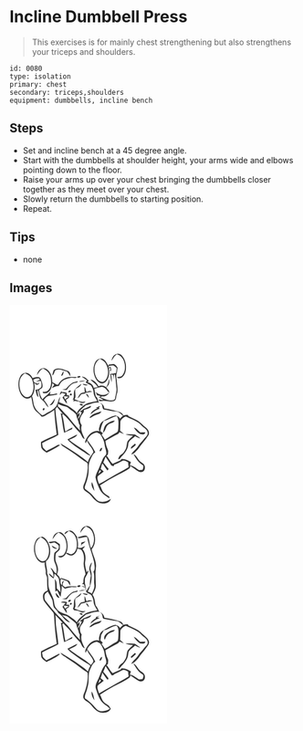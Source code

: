 # Incline Dumbbell Press
> This exercises is for mainly chest strengthening but also strengthens your triceps and shoulders.

``` 
id: 0080 
type: isolation 
primary: chest 
secondary: triceps,shoulders 
equipment: dumbbells, incline bench 
``` 

## Steps

 - Set and incline bench at a 45 degree angle.
 - Start with the dumbbells at shoulder height, your arms wide and elbows pointing down to the floor.
 - Raise your arms up over your chest bringing the dumbbells closer together as they meet over your chest.
 - Slowly return the dumbbells to starting position.
 - Repeat.

## Tips

 - none

## Images

<svg width="276" height="275pt" viewBox="0 0 207 275" xmlns="http://www.w3.org/2000/svg">
  <g fill="#FFF">
    <path d="M0 0h207v275H0V0m141.07 64.86c-4.33.62-6.4 5.12-7.1 8.96 2.47-2.82 3.62-6.83 7.29-8.48 5.8 1.41 9.27 7.17 10.09 12.75.88 5.11.38 11.05-3.29 15.01-1.71 1.91-4.42 1.65-6.72 2.06 1.53 2.59 4.9 1.58 6.83.07 2.78-2.22 4.09-5.76 4.68-9.17.97-6.61-.57-13.78-4.99-18.92-1.66-1.87-4.3-3.16-6.79-2.28m-28.1 10.19c-3.53 6.23-3.28 14.11-.48 20.56 1.57 3.69 4.49 7.11 8.57 7.97 3.46.04 6.23-2.7 7.73-5.6 2.71-4.56 2.42-10.09 1.75-15.15l2.1.96c-.17 1.02-.5 3.06-.67 4.07 2.51-1.35 1.4-3.81.84-5.93-.8.17-2.39.5-3.18.67.39-.75.8-1.49 1.23-2.21 2 .02 4.07-.79 6.04-.26 1.41.99 2.65 2.17 3.99 3.25-.28 2.15-.43 4.31-.91 6.42-2.6.55-5.22 1.01-7.85 1.35.96 3.52 1.14 7.18 1.62 10.79.85-3.35.73-6.88-.49-10.13.65.08 1.94.26 2.59.35.97 1.91.39 4.15.63 6.21.34-2.38.6-4.77.99-7.14l1.09 1.22c1.17 5.49 1.13 11.17 1.9 16.72.78 4.74-1.17 9.32-1.76 13.98-.11 1.91-2.3 2.33-3.8 2.61-5.47.81-10.33-2.47-15.39-3.91.55-.45 1.1-.91 1.66-1.36 4.01.71 7.43-1.27 9.68-4.46l-.04-2.8a75.642 75.642 0 0 1-3.61-4.21c1.02-1.28 2.05-2.55 3.11-3.8.97-2.51 1.15-5.17.51-7.78-.73 3.86-1.58 7.78-3.82 11.1-2.88-2.25-6.7-2.97-10-1.17-2.49-3.93-5.48-8.5-10.69-8.68 3.16 3.27 7.43 5.45 9.65 9.67-1.81.31-3.61.66-5.41 1-.66-4.15-4.38-6.6-8.22-7.46.65-.55 1.29-1.1 1.94-1.64-2.56-2.69-5.43-6.09-9.56-5.58 2.52 1.36 4.9 2.97 7.07 4.85-.56.89-1.12 1.78-1.69 2.66 2.16 1.55 4.62 2.58 6.93 3.86 2.08 2.96 3.28 6.5 3.53 10.11.3 3.97 3.12 7.01 4.69 10.51-4.07.93-8.28 1.26-12.21 2.73-4.01 1.17-6.85 4.41-10.06 6.89-2.09 1.6-3.39 3.95-4.65 6.21-1.14-1.68-2.52-3.2-4.25-4.28-3.33-2.17-6.23-5.12-10.11-6.31-3.14-1.03-6.07-2.59-9.16-3.76.73-2.36 1.44-4.73 1.85-7.17-3 3.88-2.76 9.23-5.81 13.03-2.77 2.96-5.93 5.68-9.71 7.25-2.86 1.13-5.08 3.9-8.21 4.16-3.68-3.02-7.76-6.14-9.73-10.65-2.42-4.48-1.69-9.84-3.8-14.43 3.41-4.9 4.15-11.13 3.14-16.9.3-.02.92-.07 1.23-.09l.76 1.88c.92 0 1.84 0 2.77.01.76-.96 1.51-1.93 2.23-2.92-1.21.57-2.4 1.17-3.59 1.76-.29-.37-.86-1.12-1.15-1.49-2.46.87-3.19-2.24-3.65-3.74 2.16-1.81 4.91-2 7.61-1.92l1.17 1.77c-1.85.8-3.68 1.64-5.43 2.63 2.23-.11 4.65-1.76 6.73-.62.81 2.43.98 5.31.33 7.79-2.05 1.97-4.68 3.4-7.58 3.33 1.35 3.22.74 7.54 4.04 9.67-.45-3.23-1.48-6.35-1.53-9.63 2.37 2.23 1.9 5.91 3.12 8.75.82 4.02 5.2 5.46 7.05 8.83 1.23 2.08 2.46 4.26 4.58 5.57-1.28-3.66-3.61-6.85-6.11-9.76 1.8-2.29 3.8-5.01 6.93-5.37 3.63-.46 7.2-1.15 10.78-1.88-.16-.35-.49-1.06-.66-1.42-3 .81-6.04 1.47-9.17 1.34.21-1.06.63-3.17.83-4.23-2.64 4.47-7.36 6.84-10.62 10.74-2.44-3.62-4-7.87-4.43-12.2 1.39-1.11 3.26-1.73 4.29-3.24.88-3.76-.51-7.61-2.05-11.02-1.39-4.52-7.47-2.76-10.67-1.34-1.53-3.25-4.13-6.36-7.82-7.08-3.07-.18-6.28 1.2-7.91 3.89-3.57 5.62-3.62 12.83-1.91 19.09 1.29 4.09 3.54 8.34 7.56 10.28 2.75 1.4 6.05.45 8.21-1.59 1.62 6.41 1.52 13.78 6.34 18.91 2.56 2.19 5.26 4.28 7.15 7.11 1.71-.21 3.51-.37 4.94-1.43 3.87-2.63 8.21-4.47 11.82-7.47.7 10.81 1.82 21.6 3.29 32.33-6.9 3.18-13.89 6.24-20.63 9.77-.18 2.54-.15 5.14.39 7.64 1.46 2.86 4.21 4.78 6.87 6.46 6.04-3.03 12.14-5.96 17.64-9.92-1.13-.63-2.39-.74-3.44.12-4.76 2.68-9.55 5.33-14.55 7.56-1.48-1.43-3.11-2.73-4.4-4.34-.7-1.89-.76-3.95-1.15-5.92 6.81-4.23 14.64-6.6 21.36-10.9-1.08-11.4-3.19-22.69-3.89-34.12.76-.94 1.51-1.88 2.25-2.83 2.26 3.43 5.17 6.35 7.72 9.55-.74-.27-2.22-.82-2.96-1.09 2.04 8.47 2.52 17.23 4.52 25.72 3.44-1.56 6.81-3.28 10.32-4.66.18-.56.53-1.67.71-2.23-3.29 1.54-6.42 3.4-9.47 5.36-1.63-7.3-1.83-14.85-4.12-22 .74-.43 1.48-.86 2.23-1.29l-.63.78c8.19 6.87 13.66 16.2 21.28 23.6 2.6 2.66 2.8 7.17 6.68 8.67-2.1-5.72-6.23-11.9-3.87-18.13-3-3.6-3.01-9.02-.35-12.82 1.02-2.39 4.08-4.22 2.95-7.11 2.72-.88 5.54-1.56 8.08-2.89 1.15-.52 1.57-1.41 1.28-2.67-3.31 1.54-6.55 3.28-10.09 4.27-.75 1.91-2.94 2.27-4.59 3.07.67.31 2.01.95 2.68 1.27-.79 2.08-1.74 4.1-3 5.95-.55.97-1.09 1.94-1.68 2.9.27-1.57-.15-3.71 1.78-4.36.03-1.06.08-3.18.11-4.23-1.03.98-2.05 1.98-3.08 2.96 2.09-5.47 7.3-8.72 11.34-12.67 5.78-1.23 11.43-4.68 17.48-3.28-2.07-2.6-1.34-6.49-4.51-8.38-.68-3.28-1.2-6.6-1.84-9.89 3.15-1.06 6.37-2.03 9.63-2.69 4.62.13 7.05 4.79 9.61 7.98-5.16 4.16-12.92 3.55-17.36-1.36.53 1.47 1.09 2.94 1.66 4.39 1.22.34 2.44.66 3.67.97.25.35.77 1.04 1.02 1.39l-2.89.06c2.18 1.24 4.39 2.43 6.56 3.68-2.01.39-3.96.22-5.86-.49-.19.63-.16 1.24.08 1.83 1.32.95 3 .15 4.48.23 4.97-.79 9.97 1.78 14.87.14 4.1-1.27 2.82-6.49 4.23-9.63 1.89-4.95.17-10.14.01-15.21-.12-3.94-1.74-8-.25-11.86.55-2.38.57-4.85 1.21-7.22-.98-1.3-1.89-2.67-3.16-3.71-2.48-2.28-5.85-.24-8.77-.32-.02.52-.07 1.58-.1 2.1-2.07-3.68-3.9-8.2-8.15-9.85-3.42-.9-7.28.93-8.95 4.02m-69.4 8.59c-4.42.51-6.9 4.95-7.55 8.95 2.51-3 4-6.98 7.91-8.56 4.81 1.95 8.87 5.9 9.93 11.13 1.33 6.09 1.44 13.88-3.85 18.18-1.75 1.67-4.25 1.27-6.43 1.11.11.47.35 1.41.46 1.88 2.14.26 4.52.44 6.3-1.03 4.2-2.59 5.06-7.8 6-12.23.82.77 1.62 1.57 2.42 2.38-1.05 1.47-2.27 2.82-3.28 4.32 2.85-1.68 5.92-3.03 9.31-2.98 1.23-2.13 2.27-4.45 4.2-6.06 3.4-2.93 7.96-3.65 12.17-4.72 2.43-.49 5.31 1.42 7.29-.84-2.46-.17-4.93-.01-7.39-.11-6.99-.6-14.15 3.58-17.09 9.95-3.05.87-4.83-2.59-7.73-2.86-.36-5.38-1.16-11.26-5.07-15.32-1.87-2.1-4.63-4.23-7.6-3.19m14.37 2.38c-.67 2.34-1.59 4.65-1.7 7.12 1.95-1.51 2.74-3.88 3.21-6.21 4.34-3.82 9.99-.76 14.64.69 3.23.65 3.81 4.4 5.8 6.55.03-2.79-.47-6.44-3.72-7.19-5.74-1.89-12.82-5.73-18.23-.96m9.85 7.56c3.06-.12 2.84-4.07 3.52-6.21-1.82 1.65-2.76 3.94-3.52 6.21m20.97 1.67c.95 1.22 3.81.7 4.58-.59-.77-1.81-3.8-.78-4.58.59m-6.2 7.43c-3.2 2.04-5.95 4.74-8.2 7.78-1.73.61-3.58.83-5.33 1.36 1.99.29 4 .32 6.01.32 2.07-2.9 4.24-5.81 7.18-7.91 2.09-1.24 4.57-1.4 6.87-2.06.11-.44.34-1.32.46-1.76-2.31.81-4.78 1.21-6.99 2.27m8.49-1.46c2.87-.03 5.75-.25 8.54-.93-2.89-.88-5.86-.27-8.54.93m-6.38 13.88c-.52 3.43.63 7.1-1.84 10.06l1.54-.75a82.12 82.12 0 0 1-.45 3.09c1.54-2.09 4.57-.3 6.73-.47 2.49 2.29 7.1 3.85 9.13.19-5.08 1.97-9.72-1.39-14.41-2.88 2.9-4.03-.09-8.79 1.21-13.25 2.63-2.16 7.44-3.16 7.61-7.17-3.33 3.6-8.98 5.73-9.52 11.18m11.18-10.99c1.84 2.11 4.87 2.62 7.39 1.45-2.43-.64-4.89-1.22-7.39-1.45m2.56 3.91c.06 2.44.3 4.86.38 7.3-1.71.42-3.63.36-5.2 1.25-2.1 1.71-3.15 4.32-4.25 6.7 2.18-1.32 3.36-3.57 4.86-5.52 1.77-.5 3.63-.63 5.45-.87l-.49-.76c3.22-.73 6.43-1.52 9.74-1.81-1.66-.53-3.6-1.57-5.26-.49-.86.3-2.15 1.71-2.8.33-.68-2.09-.77-4.51-2.43-6.13m-20.19 5.14c-2.25.98-.27 3.31 1.3 1.65 2.27-.86.21-3.13-1.3-1.65m-12.45 5.28c1.24-.55 2.16-1.42 2.79-2.61 1.63.7 3.37 1.06 5.12 1.31-1.51 1.51-2.84 3.18-4.14 4.86 2 2.66 3.32 5.87 5.86 8.1-.08-1.76-.44-3.5-1.48-4.96 1.42-.95 2.81-1.96 4.23-2.93.13-.9.27-1.81.4-2.71l-3.15-.51-.28-2.93c-1.81-.95-3.89-1.06-5.89-1.03l-1.4-1.28c-.77 1.53-1.48 3.08-2.06 4.69m14.46-1.56c-1.58.43-1.04 3.13.66 2.34 1.64-.36 1-3.16-.66-2.34m20.09.55c1.11 1.82 2.34 3.59 3.96 5-.46-2.25-1.16-5.05-3.96-5m-47.78 14.81c4.41.28 6.56-4.96 6.95-8.64-2.07 3.08-4.17 6.15-6.95 8.64m66.16-3.28c.88.79 1.79 1.54 2.74 2.25.66 2.08.41 4.69 1.9 6.36 5.54 1.01 11.04 2.55 16.69 2.96 3.8.07 6.17 3.55 9.18 5.37-1.36 1.28-2.69 2.6-3.97 3.97-1.3-2.27-3.57-3.95-6.2-4.23-5.83 1.15-11.05 4.22-15.99 7.42-2.31 1.26-3.9 3.5-4.54 6.04-.44 2.42-2.26 5.4.24 7.33-9.19-2.88-16.99 5.66-19.46 13.69.21.73.45 1.44.72 2.14.49-.87 1.46-2.63 1.95-3.5 1.52 5.69 7.16 9.26 8.24 15.11-2.53 4.28-6.12 7.98-7.15 13.05-10.92-9.62-23.65-16.94-35.98-24.57 1.23 3.21 4.68 4.43 7.21 6.41 7.92 4.88 15.33 10.51 22.77 16.07 1.75 1.51 4.51 2.02 5.56 4.19.61 7.82-.73 15.64-3.22 23.04-1.02 3.16-3.24 6.31-2.32 9.77 1.85 4.17 6.82 5.17 9.49 8.6 3.95 4.49 8.03 10.14 14.47 10.78 4.65.91 10.94-.83 12.16-6.02-4.05 2.97-9.28 4.95-14.32 3.74-3.95-.76-6.15-4.4-8.69-7.14-2.91-3.51-6.56-6.27-10.2-8.96-2.01-1.43-.95-4.02-.33-5.9 2.71-6.97 4.66-14.4 4.31-21.93-.32-5.06 1.23-10.07 3.68-14.44 1.36-2.33 2.36-5.15 5.05-6.24-2.46-6.15-6.98-11.06-10.59-16.52 2.26-5.31 7.09-8.98 12.79-9.83 1.46.8 3.12 1.31 4.41 2.39 2.71 4.12 5.17 8.61 5.66 13.61.3 4.12 2.59 7.86 2.24 12.08-.88 2.38-3.22 3.83-4.32 6.09-2.84 5.87-4.7 12.16-7.77 17.92-1.13 2.13-1.83 4.48-2.19 6.87.98 5.5 3.25 10.66 5.5 15.74 2.64 5.51 7.91 8.94 12.98 11.99-.11-.78-.22-1.57-.33-2.34-2.48-1.64-5.18-3.04-7.27-5.18-2.67-2.59-2.93-6.55-4.94-9.55 7.9-5.15 15.98-10.04 24.38-14.31 5.18-2.33 10.18-5.09 14.78-8.43.21-.68.63-2.04.85-2.72 2.65 2.05 5.58 3.72 8.28 5.71 1.96 1.34 4.31 2.91 6.8 2.06 3.71-.54 4.92-5.45 3.44-8.42-.99-2.86-4.2-3.71-6.14-5.74-2.92-2.97-4.37-7.45-8.44-9.19 3.35 5.74 7.07 11.53 12.96 14.97.2 1.76-.01 3.77-.9 5.35-1.51.51-3.13.49-4.69.68-3.89-2.26-7.35-5.9-12.02-6.33.47-1.42.94-2.85 1.42-4.26-3.68-2.41-7.85-4.54-12.39-4.06-.39.47-1.17 1.4-1.57 1.86-3.45 1.34-6.77 3.01-10.17 4.48-3.2-3.14-5-7.28-7.84-10.7.42-.37 1.27-1.12 1.69-1.5-.03-2.26.99-4.67-.2-6.78-1.79-3.51-2.73-7.31-3.06-11.21 5.18-3.21 10.61-5.99 16.01-8.82 1.16-.54 1.69-1.77 2.49-2.69 2.01.84 4 1.74 6.01 2.59-1.76-1.46-3.49-2.96-5.21-4.46.18-4.04.27-8.09.36-12.12 1.07-3.2 4.11-5.56 7.27-6.53 7.14 3.62 15.5 5.84 20.84 12.18 2.52 2.65 6.47 4.11 7.49 7.98 1.46 3.7-2.04 6.4-4.22 8.81-2.3 3.36-5.62 5.87-7.65 9.45-2.5 4.42-7.1 7.09-9.53 11.56 3.9-.73 6.37-4.33 9.02-7 4.25-6.38 9.79-11.79 13.73-18.39 1.89-3.6-.49-7.64-3.36-9.9-3.55-2.85-6.57-6.34-10.35-8.91-4.03-2.29-8.38-4.01-12.47-6.17l-1.12-1.76c-1.98-.04-3.98.03-5.81.88-1.61-5.4-8.08-5.31-12.48-6.9-4.26-.52-8.26-2.18-12.53-2.53-.06-3.48-2.7-6.22-5.83-7.36m-26.6 1.94c.68 1.37 2.74 2.1 4.16 1.59.74-1.81-3.37-3.04-4.16-1.59m22.74 4.02l-1.68.48c.63.2 1.91.6 2.55.8-3.67 1.61-8.02 3.57-9.15 7.84 3.74-2.57 7-6.07 11.67-6.91-.24-.47-.71-1.41-.94-1.87.41-.34 1.23-1.01 1.65-1.35-.99-1.4-2.82.84-4.1 1.01m-70.2 3.97c1.31-.11 2.11-2.85.41-2.9-1.3.17-2.23 2.88-.41 2.9m60.39 9.66c.3.1.89.3 1.18.4 3.29-2.31 6.84-4.23 10.76-5.22 1.94-.31 2.91-2.05 3.92-3.53-5.7 1.67-12.32 3.09-15.86 8.35m58.3 12.97c1.93 3.36 4.6 6.34 7.94 8.35 2.38.75 7.05 1.66 7.13-2.04-2.17.06-4.33.1-6.49.16-2.89-2.12-4.98-5.49-8.58-6.47m-10.96 8.8c3.18 1.27 6.52 2.03 9.96 1.78-2.31 2.51-5.05 4.62-7.12 7.35-1.39 3.2-.97 6.86-2.39 10.08-1.52 2.8-3.06 5.75-5.9 7.44-2.35 1.3-3.38 3.79-4.15 6.22 1.96.29 2.89-1.21 3.72-2.66 4.55-4.46 9.09-9.88 9.54-16.51.01-5.46 5.87-7.54 9.03-11.05 2.15 1.28 4.42 2.46 6.94 2.84-2.09-2.06-4.77-3.4-7.08-5.18-4.18-.11-8.37-.74-12.55-.31m-76.31 6.83c5.84 6.59 13.66 11.01 20.79 16.05 3.23 1.82 5.92 4.97 9.83 5.22-8.46-8.12-19.45-13.02-28.3-20.63 3.61-2.21 8.86-2.93 10.69-7.19-4.46 1.93-8.66 4.4-13.01 6.55m87.73 6.46c-1.39 1.9-5.05 3.03-4.05 5.91 2.26-1.46 4.4-3.14 6.2-5.15.22-1.18-1.59-2.08-2.15-.76m-45.56 8.83c2.67 1.04 3.01-2.68 3.63-4.42-2.36.13-2.99 2.58-3.63 4.42m-6.69 52.37c-.8-3.9-1.38-7.94-3.36-11.46-1.43 4.03.98 8.29 3.36 11.46z"/>
    <path d="M113.17 93.84c-2.95-7.67-2.17-18.2 5.73-22.59 2.88 1.68 6.12 3.23 7.71 6.35 2.72 5.08 3.98 11.31 1.96 16.86-1.02 3.14-3.05 6.5-6.59 7.08-4.41.07-7.34-4.01-8.81-7.7zM13.01 101.94c.28-4.89 3-9.29 7.19-11.8 3.44 1.6 7.21 3.36 8.82 7.06 2.95 6.19 3.5 13.99.29 20.19-1.65 3.58-6.5 5.54-9.85 3-5.58-4.17-7.02-11.88-6.45-18.45zM71.4 120.26c2.07.21 4.14.39 6.2.72-1.54 1.24-3.18 2.33-4.75 3.53-.66-1.36-1.14-2.78-1.45-4.25zM63.73 130.34c2.8 1.71 5.93 2.77 9.17 3.29 3.64.53 5.92 3.65 8.81 5.58 2.17 1.42 4.05 3.23 5.85 5.09.44 4.18 2.97 7.73 3.52 11.87.22.96.91 1.74 1.35 2.61-.82 2.26-.08 4.57.38 6.81-6.1-5.74-11.19-12.46-16.41-18.97-4.57-4.04-8.05-9.15-12.8-13 .03-.82.1-2.46.13-3.28zM123.89 152.89c6.1-1.11 11.02-5.4 17.16-6.42 2.85 4.64 2.17 10.28 1.95 15.46-.18 2.21-.1 5.18-2.54 6.19-5.32 2.69-10.11 6.25-15.24 9.25-1.22-2.25-2.6-4.41-4.21-6.41l1.69-1.97c-1.11-1.02-2.29-1.95-3.45-2.91 1.04-4.55 2.11-9.19 4.64-13.19m3.37 4.31c-3.2 2.86-3.42 7.37-4.5 11.25 3.98-2.47 3.14-8.08 7.01-10.67 2.41-2.54 7-1.96 8.51-5.41-4.14.16-7.88 2.28-11.02 4.83zM126.18 199.83c2.28 3.13 4.3 6.45 6.41 9.7.69 2.29 2.48 2.94 4.73 2.38.03-.39.08-1.15.1-1.54 3.56-1.25 6.95-2.91 10.23-4.76 2.72-1.68 5.68.45 8.18 1.55.19 2.16.44 4.31.77 6.45-7.85 4.98-16.21 9.08-24.21 13.8-4.94 2.71-9.69 5.78-14.7 8.36-1.09-3.07-2.66-6.29-2.04-9.62 2.17-2.83 5.54-4.42 8.11-6.86-1.35-1.19-2.72-2.34-4.06-3.54 1.34-2.01.8-5.34 2.61-6.81 2.02 3.11 4 6.26 6.45 9.06.5-.72.99-1.44 1.48-2.16-2.57-2.61-4.64-5.65-7.08-8.38 1.21-2.46 1.98-5.1 3.02-7.63z"/>
    <path d="M118.31 217.97l2.06.28c-.63 1.71-2.05 2.87-3.44 3.97.44-1.43.92-2.84 1.38-4.25z"/>
  </g>
  <g fill="#333">
    <path d="M141.07 64.86c2.49-.88 5.13.41 6.79 2.28 4.42 5.14 5.96 12.31 4.99 18.92-.59 3.41-1.9 6.95-4.68 9.17-1.93 1.51-5.3 2.52-6.83-.07 2.3-.41 5.01-.15 6.72-2.06 3.67-3.96 4.17-9.9 3.29-15.01-.82-5.58-4.29-11.34-10.09-12.75-3.67 1.65-4.82 5.66-7.29 8.48.7-3.84 2.77-8.34 7.1-8.96z"/>
    <path d="M112.97 75.05c1.67-3.09 5.53-4.92 8.95-4.02 4.25 1.65 6.08 6.17 8.15 9.85.03-.52.08-1.58.1-2.1 2.92.08 6.29-1.96 8.77.32 1.27 1.04 2.18 2.41 3.16 3.71-.64 2.37-.66 4.84-1.21 7.22-1.49 3.86.13 7.92.25 11.86.16 5.07 1.88 10.26-.01 15.21-1.41 3.14-.13 8.36-4.23 9.63-4.9 1.64-9.9-.93-14.87-.14-1.48-.08-3.16.72-4.48-.23-.24-.59-.27-1.2-.08-1.83 1.9.71 3.85.88 5.86.49-2.17-1.25-4.38-2.44-6.56-3.68l2.89-.06c-.25-.35-.77-1.04-1.02-1.39-1.23-.31-2.45-.63-3.67-.97-.57-1.45-1.13-2.92-1.66-4.39 4.44 4.91 12.2 5.52 17.36 1.36-2.56-3.19-4.99-7.85-9.61-7.98-3.26.66-6.48 1.63-9.63 2.69.64 3.29 1.16 6.61 1.84 9.89 3.17 1.89 2.44 5.78 4.51 8.38-6.05-1.4-11.7 2.05-17.48 3.28-4.04 3.95-9.25 7.2-11.34 12.67 1.03-.98 2.05-1.98 3.08-2.96-.03 1.05-.08 3.17-.11 4.23-1.93.65-1.51 2.79-1.78 4.36.59-.96 1.13-1.93 1.68-2.9 1.26-1.85 2.21-3.87 3-5.95-.67-.32-2.01-.96-2.68-1.27 1.65-.8 3.84-1.16 4.59-3.07 3.54-.99 6.78-2.73 10.09-4.27.29 1.26-.13 2.15-1.28 2.67-2.54 1.33-5.36 2.01-8.08 2.89 1.13 2.89-1.93 4.72-2.95 7.11-2.66 3.8-2.65 9.22.35 12.82-2.36 6.23 1.77 12.41 3.87 18.13-3.88-1.5-4.08-6.01-6.68-8.67-7.62-7.4-13.09-16.73-21.28-23.6l.63-.78c-.75.43-1.49.86-2.23 1.29 2.29 7.15 2.49 14.7 4.12 22 3.05-1.96 6.18-3.82 9.47-5.36-.18.56-.53 1.67-.71 2.23-3.51 1.38-6.88 3.1-10.32 4.66-2-8.49-2.48-17.25-4.52-25.72.74.27 2.22.82 2.96 1.09-2.55-3.2-5.46-6.12-7.72-9.55-.74.95-1.49 1.89-2.25 2.83.7 11.43 2.81 22.72 3.89 34.12-6.72 4.3-14.55 6.67-21.36 10.9.39 1.97.45 4.03 1.15 5.92 1.29 1.61 2.92 2.91 4.4 4.34 5-2.23 9.79-4.88 14.55-7.56 1.05-.86 2.31-.75 3.44-.12-5.5 3.96-11.6 6.89-17.64 9.92-2.66-1.68-5.41-3.6-6.87-6.46-.54-2.5-.57-5.1-.39-7.64 6.74-3.53 13.73-6.59 20.63-9.77-1.47-10.73-2.59-21.52-3.29-32.33-3.61 3-7.95 4.84-11.82 7.47-1.43 1.06-3.23 1.22-4.94 1.43-1.89-2.83-4.59-4.92-7.15-7.11-4.82-5.13-4.72-12.5-6.34-18.91-2.16 2.04-5.46 2.99-8.21 1.59-4.02-1.94-6.27-6.19-7.56-10.28-1.71-6.26-1.66-13.47 1.91-19.09 1.63-2.69 4.84-4.07 7.91-3.89 3.69.72 6.29 3.83 7.82 7.08 3.2-1.42 9.28-3.18 10.67 1.34 1.54 3.41 2.93 7.26 2.05 11.02-1.03 1.51-2.9 2.13-4.29 3.24.43 4.33 1.99 8.58 4.43 12.2 3.26-3.9 7.98-6.27 10.62-10.74-.2 1.06-.62 3.17-.83 4.23 3.13.13 6.17-.53 9.17-1.34.17.36.5 1.07.66 1.42-3.58.73-7.15 1.42-10.78 1.88-3.13.36-5.13 3.08-6.93 5.37 2.5 2.91 4.83 6.1 6.11 9.76-2.12-1.31-3.35-3.49-4.58-5.57-1.85-3.37-6.23-4.81-7.05-8.83-1.22-2.84-.75-6.52-3.12-8.75.05 3.28 1.08 6.4 1.53 9.63-3.3-2.13-2.69-6.45-4.04-9.67 2.9.07 5.53-1.36 7.58-3.33.65-2.48.48-5.36-.33-7.79-2.08-1.14-4.5.51-6.73.62 1.75-.99 3.58-1.83 5.43-2.63l-1.17-1.77c-2.7-.08-5.45.11-7.61 1.92.46 1.5 1.19 4.61 3.65 3.74.29.37.86 1.12 1.15 1.49 1.19-.59 2.38-1.19 3.59-1.76-.72.99-1.47 1.96-2.23 2.92-.93-.01-1.85-.01-2.77-.01l-.76-1.88c-.31.02-.93.07-1.23.09 1.01 5.77.27 12-3.14 16.9 2.11 4.59 1.38 9.95 3.8 14.43 1.97 4.51 6.05 7.63 9.73 10.65 3.13-.26 5.35-3.03 8.21-4.16 3.78-1.57 6.94-4.29 9.71-7.25 3.05-3.8 2.81-9.15 5.81-13.03-.41 2.44-1.12 4.81-1.85 7.17 3.09 1.17 6.02 2.73 9.16 3.76 3.88 1.19 6.78 4.14 10.11 6.31 1.73 1.08 3.11 2.6 4.25 4.28 1.26-2.26 2.56-4.61 4.65-6.21 3.21-2.48 6.05-5.72 10.06-6.89 3.93-1.47 8.14-1.8 12.21-2.73-1.57-3.5-4.39-6.54-4.69-10.51-.25-3.61-1.45-7.15-3.53-10.11-2.31-1.28-4.77-2.31-6.93-3.86.57-.88 1.13-1.77 1.69-2.66-2.17-1.88-4.55-3.49-7.07-4.85 4.13-.51 7 2.89 9.56 5.58-.65.54-1.29 1.09-1.94 1.64 3.84.86 7.56 3.31 8.22 7.46 1.8-.34 3.6-.69 5.41-1-2.22-4.22-6.49-6.4-9.65-9.67 5.21.18 8.2 4.75 10.69 8.68 3.3-1.8 7.12-1.08 10 1.17 2.24-3.32 3.09-7.24 3.82-11.1.64 2.61.46 5.27-.51 7.78-1.06 1.25-2.09 2.52-3.11 3.8 1.15 1.44 2.35 2.85 3.61 4.21l.04 2.8c-2.25 3.19-5.67 5.17-9.68 4.46-.56.45-1.11.91-1.66 1.36 5.06 1.44 9.92 4.72 15.39 3.91 1.5-.28 3.69-.7 3.8-2.61.59-4.66 2.54-9.24 1.76-13.98-.77-5.55-.73-11.23-1.9-16.72l-1.09-1.22c-.39 2.37-.65 4.76-.99 7.14-.24-2.06.34-4.3-.63-6.21-.65-.09-1.94-.27-2.59-.35 1.22 3.25 1.34 6.78.49 10.13-.48-3.61-.66-7.27-1.62-10.79 2.63-.34 5.25-.8 7.85-1.35.48-2.11.63-4.27.91-6.42-1.34-1.08-2.58-2.26-3.99-3.25-1.97-.53-4.04.28-6.04.26-.43.72-.84 1.46-1.23 2.21.79-.17 2.38-.5 3.18-.67.56 2.12 1.67 4.58-.84 5.93.17-1.01.5-3.05.67-4.07l-2.1-.96c.67 5.06.96 10.59-1.75 15.15-1.5 2.9-4.27 5.64-7.73 5.6-4.08-.86-7-4.28-8.57-7.97-2.8-6.45-3.05-14.33.48-20.56m.2 18.79c1.47 3.69 4.4 7.77 8.81 7.7 3.54-.58 5.57-3.94 6.59-7.08 2.02-5.55.76-11.78-1.96-16.86-1.59-3.12-4.83-4.67-7.71-6.35-7.9 4.39-8.68 14.92-5.73 22.59m-100.16 8.1c-.57 6.57.87 14.28 6.45 18.45 3.35 2.54 8.2.58 9.85-3 3.21-6.2 2.66-14-.29-20.19-1.61-3.7-5.38-5.46-8.82-7.06-4.19 2.51-6.91 6.91-7.19 11.8m50.72 28.4c-.03.82-.1 2.46-.13 3.28 4.75 3.85 8.23 8.96 12.8 13 5.22 6.51 10.31 13.23 16.41 18.97-.46-2.24-1.2-4.55-.38-6.81-.44-.87-1.13-1.65-1.35-2.61-.55-4.14-3.08-7.69-3.52-11.87-1.8-1.86-3.68-3.67-5.85-5.09-2.89-1.93-5.17-5.05-8.81-5.58-3.24-.52-6.37-1.58-9.17-3.29z"/>
    <path d="M43.57 83.64c2.97-1.04 5.73 1.09 7.6 3.19 3.91 4.06 4.71 9.94 5.07 15.32 2.9.27 4.68 3.73 7.73 2.86 2.94-6.37 10.1-10.55 17.09-9.95 2.46.1 4.93-.06 7.39.11-1.98 2.26-4.86.35-7.29.84-4.21 1.07-8.77 1.79-12.17 4.72-1.93 1.61-2.97 3.93-4.2 6.06-3.39-.05-6.46 1.3-9.31 2.98 1.01-1.5 2.23-2.85 3.28-4.32-.8-.81-1.6-1.61-2.42-2.38-.94 4.43-1.8 9.64-6 12.23-1.78 1.47-4.16 1.29-6.3 1.03-.11-.47-.35-1.41-.46-1.88 2.18.16 4.68.56 6.43-1.11 5.29-4.3 5.18-12.09 3.85-18.18-1.06-5.23-5.12-9.18-9.93-11.13-3.91 1.58-5.4 5.56-7.91 8.56.65-4 3.13-8.44 7.55-8.95z"/>
    <path d="M57.94 86.02c5.41-4.77 12.49-.93 18.23.96 3.25.75 3.75 4.4 3.72 7.19-1.99-2.15-2.57-5.9-5.8-6.55-4.65-1.45-10.3-4.51-14.64-.69-.47 2.33-1.26 4.7-3.21 6.21.11-2.47 1.03-4.78 1.7-7.12z"/>
    <path d="M67.79 93.58c.76-2.27 1.7-4.56 3.52-6.21-.68 2.14-.46 6.09-3.52 6.21zM88.76 95.25c.78-1.37 3.81-2.4 4.58-.59-.77 1.29-3.63 1.81-4.58.59zM82.56 102.68c2.21-1.06 4.68-1.46 6.99-2.27-.12.44-.35 1.32-.46 1.76-2.3.66-4.78.82-6.87 2.06-2.94 2.1-5.11 5.01-7.18 7.91-2.01 0-4.02-.03-6.01-.32 1.75-.53 3.6-.75 5.33-1.36 2.25-3.04 5-5.74 8.2-7.78zM91.05 101.22c2.68-1.2 5.65-1.81 8.54-.93-2.79.68-5.67.9-8.54.93zM84.67 115.1c.54-5.45 6.19-7.58 9.52-11.18-.17 4.01-4.98 5.01-7.61 7.17-1.3 4.46 1.69 9.22-1.21 13.25 4.69 1.49 9.33 4.85 14.41 2.88-2.03 3.66-6.64 2.1-9.13-.19-2.16.17-5.19-1.62-6.73.47.17-1.03.32-2.06.45-3.09l-1.54.75c2.47-2.96 1.32-6.63 1.84-10.06zM95.85 104.11c2.5.23 4.96.81 7.39 1.45-2.52 1.17-5.55.66-7.39-1.45z"/>
    <path d="M98.41 108.02c1.66 1.62 1.75 4.04 2.43 6.13.65 1.38 1.94-.03 2.8-.33 1.66-1.08 3.6-.04 5.26.49-3.31.29-6.52 1.08-9.74 1.81l.49.76c-1.82.24-3.68.37-5.45.87-1.5 1.95-2.68 4.2-4.86 5.52 1.1-2.38 2.15-4.99 4.25-6.7 1.57-.89 3.49-.83 5.2-1.25-.08-2.44-.32-4.86-.38-7.3zM78.22 113.16c1.51-1.48 3.57.79 1.3 1.65-1.57 1.66-3.55-.67-1.3-1.65zM65.77 118.44c.58-1.61 1.29-3.16 2.06-4.69l1.4 1.28c2-.03 4.08.08 5.89 1.03l.28 2.93 3.15.51c-.13.9-.27 1.81-.4 2.71-1.42.97-2.81 1.98-4.23 2.93 1.04 1.46 1.4 3.2 1.48 4.96-2.54-2.23-3.86-5.44-5.86-8.1 1.3-1.68 2.63-3.35 4.14-4.86-1.75-.25-3.49-.61-5.12-1.31-.63 1.19-1.55 2.06-2.79 2.61m5.63 1.82c.31 1.47.79 2.89 1.45 4.25 1.57-1.2 3.21-2.29 4.75-3.53-2.06-.33-4.13-.51-6.2-.72zM80.23 116.88c1.66-.82 2.3 1.98.66 2.34-1.7.79-2.24-1.91-.66-2.34z"/>
    <path d="M100.32 117.43c2.8-.05 3.5 2.75 3.96 5-1.62-1.41-2.85-3.18-3.96-5zM52.54 132.24c2.78-2.49 4.88-5.56 6.95-8.64-.39 3.68-2.54 8.92-6.95 8.64zM118.7 128.96c3.13 1.14 5.77 3.88 5.83 7.36 4.27.35 8.27 2.01 12.53 2.53 4.4 1.59 10.87 1.5 12.48 6.9 1.83-.85 3.83-.92 5.81-.88l1.12 1.76c4.09 2.16 8.44 3.88 12.47 6.17 3.78 2.57 6.8 6.06 10.35 8.91 2.87 2.26 5.25 6.3 3.36 9.9-3.94 6.6-9.48 12.01-13.73 18.39-2.65 2.67-5.12 6.27-9.02 7 2.43-4.47 7.03-7.14 9.53-11.56 2.03-3.58 5.35-6.09 7.65-9.45 2.18-2.41 5.68-5.11 4.22-8.81-1.02-3.87-4.97-5.33-7.49-7.98-5.34-6.34-13.7-8.56-20.84-12.18-3.16.97-6.2 3.33-7.27 6.53-.09 4.03-.18 8.08-.36 12.12 1.72 1.5 3.45 3 5.21 4.46-2.01-.85-4-1.75-6.01-2.59-.8.92-1.33 2.15-2.49 2.69-5.4 2.83-10.83 5.61-16.01 8.82.33 3.9 1.27 7.7 3.06 11.21 1.19 2.11.17 4.52.2 6.78-.42.38-1.27 1.13-1.69 1.5 2.84 3.42 4.64 7.56 7.84 10.7 3.4-1.47 6.72-3.14 10.17-4.48.4-.46 1.18-1.39 1.57-1.86 4.54-.48 8.71 1.65 12.39 4.06-.48 1.41-.95 2.84-1.42 4.26 4.67.43 8.13 4.07 12.02 6.33 1.56-.19 3.18-.17 4.69-.68.89-1.58 1.1-3.59.9-5.35-5.89-3.44-9.61-9.23-12.96-14.97 4.07 1.74 5.52 6.22 8.44 9.19 1.94 2.03 5.15 2.88 6.14 5.74 1.48 2.97.27 7.88-3.44 8.42-2.49.85-4.84-.72-6.8-2.06-2.7-1.99-5.63-3.66-8.28-5.71-.22.68-.64 2.04-.85 2.72-4.6 3.34-9.6 6.1-14.78 8.43-8.4 4.27-16.48 9.16-24.38 14.31 2.01 3 2.27 6.96 4.94 9.55 2.09 2.14 4.79 3.54 7.27 5.18.11.77.22 1.56.33 2.34-5.07-3.05-10.34-6.48-12.98-11.99-2.25-5.08-4.52-10.24-5.5-15.74.36-2.39 1.06-4.74 2.19-6.87 3.07-5.76 4.93-12.05 7.77-17.92 1.1-2.26 3.44-3.71 4.32-6.09.35-4.22-1.94-7.96-2.24-12.08-.49-5-2.95-9.49-5.66-13.61-1.29-1.08-2.95-1.59-4.41-2.39-5.7.85-10.53 4.52-12.79 9.83 3.61 5.46 8.13 10.37 10.59 16.52-2.69 1.09-3.69 3.91-5.05 6.24-2.45 4.37-4 9.38-3.68 14.44.35 7.53-1.6 14.96-4.31 21.93-.62 1.88-1.68 4.47.33 5.9 3.64 2.69 7.29 5.45 10.2 8.96 2.54 2.74 4.74 6.38 8.69 7.14 5.04 1.21 10.27-.77 14.32-3.74-1.22 5.19-7.51 6.93-12.16 6.02-6.44-.64-10.52-6.29-14.47-10.78-2.67-3.43-7.64-4.43-9.49-8.6-.92-3.46 1.3-6.61 2.32-9.77 2.49-7.4 3.83-15.22 3.22-23.04-1.05-2.17-3.81-2.68-5.56-4.19-7.44-5.56-14.85-11.19-22.77-16.07-2.53-1.98-5.98-3.2-7.21-6.41 12.33 7.63 25.06 14.95 35.98 24.57 1.03-5.07 4.62-8.77 7.15-13.05-1.08-5.85-6.72-9.42-8.24-15.11-.49.87-1.46 2.63-1.95 3.5-.27-.7-.51-1.41-.72-2.14 2.47-8.03 10.27-16.57 19.46-13.69-2.5-1.93-.68-4.91-.24-7.33.64-2.54 2.23-4.78 4.54-6.04 4.94-3.2 10.16-6.27 15.99-7.42 2.63.28 4.9 1.96 6.2 4.23 1.28-1.37 2.61-2.69 3.97-3.97-3.01-1.82-5.38-5.3-9.18-5.37-5.65-.41-11.15-1.95-16.69-2.96-1.49-1.67-1.24-4.28-1.9-6.36-.95-.71-1.86-1.46-2.74-2.25m5.19 23.93c-2.53 4-3.6 8.64-4.64 13.19 1.16.96 2.34 1.89 3.45 2.91l-1.69 1.97c1.61 2 2.99 4.16 4.21 6.41 5.13-3 9.92-6.56 15.24-9.25 2.44-1.01 2.36-3.98 2.54-6.19.22-5.18.9-10.82-1.95-15.46-6.14 1.02-11.06 5.31-17.16 6.42m2.29 46.94c-1.04 2.53-1.81 5.17-3.02 7.63 2.44 2.73 4.51 5.77 7.08 8.38-.49.72-.98 1.44-1.48 2.16-2.45-2.8-4.43-5.95-6.45-9.06-1.81 1.47-1.27 4.8-2.61 6.81 1.34 1.2 2.71 2.35 4.06 3.54-2.57 2.44-5.94 4.03-8.11 6.86-.62 3.33.95 6.55 2.04 9.62 5.01-2.58 9.76-5.65 14.7-8.36 8-4.72 16.36-8.82 24.21-13.8-.33-2.14-.58-4.29-.77-6.45-2.5-1.1-5.46-3.23-8.18-1.55-3.28 1.85-6.67 3.51-10.23 4.76-.02.39-.07 1.15-.1 1.54-2.25.56-4.04-.09-4.73-2.38-2.11-3.25-4.13-6.57-6.41-9.7m-7.87 18.14c-.46 1.41-.94 2.82-1.38 4.25 1.39-1.1 2.81-2.26 3.44-3.97l-2.06-.28zM92.1 130.9c.79-1.45 4.9-.22 4.16 1.59-1.42.51-3.48-.22-4.16-1.59z"/>
    <path d="M114.84 134.92c1.28-.17 3.11-2.41 4.1-1.01-.42.34-1.24 1.01-1.65 1.35.23.46.7 1.4.94 1.87-4.67.84-7.93 4.34-11.67 6.91 1.13-4.27 5.48-6.23 9.15-7.84-.64-.2-1.92-.6-2.55-.8l1.68-.48zM44.64 138.89c-1.82-.02-.89-2.73.41-2.9 1.7.05.9 2.79-.41 2.9zM105.03 148.55c3.54-5.26 10.16-6.68 15.86-8.35-1.01 1.48-1.98 3.22-3.92 3.53-3.92.99-7.47 2.91-10.76 5.22-.29-.1-.88-.3-1.18-.4zM127.26 157.2c3.14-2.55 6.88-4.67 11.02-4.83-1.51 3.45-6.1 2.87-8.51 5.41-3.87 2.59-3.03 8.2-7.01 10.67 1.08-3.88 1.3-8.39 4.5-11.25zM163.33 161.52c3.6.98 5.69 4.35 8.58 6.47 2.16-.06 4.32-.1 6.49-.16-.08 3.7-4.75 2.79-7.13 2.04-3.34-2.01-6.01-4.99-7.94-8.35zM152.37 170.32c4.18-.43 8.37.2 12.55.31 2.31 1.78 4.99 3.12 7.08 5.18-2.52-.38-4.79-1.56-6.94-2.84-3.16 3.51-9.02 5.59-9.03 11.05-.45 6.63-4.99 12.05-9.54 16.51-.83 1.45-1.76 2.95-3.72 2.66.77-2.43 1.8-4.92 4.15-6.22 2.84-1.69 4.38-4.64 5.9-7.44 1.42-3.22 1-6.88 2.39-10.08 2.07-2.73 4.81-4.84 7.12-7.35-3.44.25-6.78-.51-9.96-1.78zM76.06 177.15c4.35-2.15 8.55-4.62 13.01-6.55-1.83 4.26-7.08 4.98-10.69 7.19 8.85 7.61 19.84 12.51 28.3 20.63-3.91-.25-6.6-3.4-9.83-5.22-7.13-5.04-14.95-9.46-20.79-16.05z"/>
    <path d="M163.79 183.61c.56-1.32 2.37-.42 2.15.76-1.8 2.01-3.94 3.69-6.2 5.15-1-2.88 2.66-4.01 4.05-5.91zM118.23 192.44c.64-1.84 1.27-4.29 3.63-4.42-.62 1.74-.96 5.46-3.63 4.42zM111.54 244.81c-2.38-3.17-4.79-7.43-3.36-11.46 1.98 3.52 2.56 7.56 3.36 11.46z"/>
  </g>
</svg>

<svg width="276" height="275pt" viewBox="0 0 207 275" xmlns="http://www.w3.org/2000/svg">
  <g fill="#FFF">
    <path d="M0 0h207v275H0V0m92.84 24.85c2.4-3.01 4.22-6.54 7.67-8.54 2.69 1.53 5.8 2.79 7.43 5.6 4.13 6.9 4.28 16.4-.66 22.96-2.85-4.72-1.6-10.83-4.84-15.3-3.69-2.94-8.29.52-12.32.84l.03 1.21c-3.49-3.2-4.97-9.09-10.28-9.85-3.01-.03-7.64 1.53-7.59 5.04 2.06-1.32 3.77-3.15 5.74-4.62 2.33 1.52 5.15 2.52 6.82 4.86 3.16 4.21 3.96 9.72 3.65 14.84-.41 4.25-2.12 9.39-6.64 10.77-1.93.6-3.71-.65-5.36-1.44-.52.03-1.56.1-2.08.13 2.89-6.63 2.36-14.57-.79-21-2.23-3.08-5.1-7.64-9.59-6.2-4.47.54-6.85 5.07-7.57 9.07 2.4-3.2 4.21-6.96 7.98-8.83 3.16 1.8 6.68 3.6 8.13 7.18 2.94 6.53 3.59 15.01-.82 21.04-1.77 2.75-5.21 2.48-8.05 2.62 2.97 4.26 9.03.45 10.36-3.43 2.52 1.55 5.42 3.57 8.52 2.56 3.6-1.29 6.12-5.01 6.39-8.78 1.86.4 3.94.46 5.5 1.68 3.5 4.44 3.87 10.44 3.09 15.83-.95 5.49 1.6 10.72 2.31 16.09-2.16 3.2-3.11 6.98-2.79 10.83-.6.78-1.19 1.56-1.78 2.34.72-.12 1.45-.23 2.17-.35.46 1.03 1.38 3.1 1.83 4.13-1.53-.8-3.13-1.6-4.91-1.36 1.62.76 3.28 1.41 4.97 1.99.64 1.96 1.01 4 1.62 5.96 2.15 2.12 6.14 2.05 7.2 5.23 1.4 2.5 2.14 5.28 2.36 8.13.3 4 3.09 7.07 4.72 10.57-4.04.95-8.24 1.28-12.16 2.73-4.02 1.16-6.88 4.37-10.07 6.87-2.09 1.59-3.38 3.93-4.68 6.15-2.12-3.1-5.47-4.88-8.36-7.13-5.46-4.72-14.27-4.3-18.29-10.87-3.29-3.15-2.71-7.98-3.88-12.02-1.67-5.1-4.53-9.71-6.12-14.84-1.59-6.48.45-13.5-2.41-19.67.72-5.42-2.08-10.46-1.36-15.9 5.83-4.25 6.12-12.57 4.88-19.06-1.5-5.31-4.26-10.97-9.69-13.16-2.7.71-5.97 1.02-7.58 3.66-4.88 7.4-4.36 17.6.11 25.07 2.1 3.51 6.37 6.98 10.63 4.89-.89 4.71 1.85 9.09 1.26 13.77-.26 2.46 1.72 4.44 1.81 6.85-.09 5.52.03 11.06.59 16.55-1.74 1.02-3.82 1.77-4.89 3.59-2 2.99-1.04 6.87.01 10.03 3.74 5.43 8.28 10.29 12.4 15.46 1.01 1.61.93 3.62 1.17 5.45.46 11.92 1.8 23.79 3.39 35.6-6.91 3.21-13.93 6.23-20.66 9.81-.14 1.86-.07 3.73.09 5.59.12 4.07 4.17 6.38 7.14 8.48 5.92-3.11 12.27-5.62 17.39-10.04l-.98-.71c-5.66 2.6-10.93 6.06-16.68 8.52-1.5-1.43-3.13-2.72-4.42-4.34-.7-1.9-.78-3.97-1.18-5.94 6.84-4.16 14.59-6.65 21.38-10.84-.71-8.45-2.19-16.84-3.17-25.26-.21-4.39-.12-8.78-.74-13.14 3.39 3.45 6.74 6.94 9.85 10.65-.64-.09-1.91-.25-2.54-.34 1.58 8.4 2.39 16.92 4.23 25.27 3.46-1.56 6.84-3.28 10.37-4.69.17-.57.5-1.7.67-2.26-3.26 1.61-6.4 3.46-9.45 5.44-1.65-7.29-1.9-14.83-4.08-22.01.52-.33 1.05-.65 1.57-.98 2.81 3.62 6.48 6.47 9.31 10.07 3.62 4.68 7.26 9.36 11.48 13.51 3.04 2.62 3.03 7.69 7.28 9.09-2.49-5.62-6.21-11.9-4.07-18.18-2.3-2.64-2.37-6.14-2.12-9.45 1.38-3.61 5.32-6.37 4.92-10.42 3.43-1.44 8.53-1.42 9.82-5.62-3.54 1.42-6.9 3.26-10.56 4.4-1.22 1.63-3.1 2.46-4.88 3.33.76.2 2.27.61 3.02.81-.97 2.07-1.93 4.15-3.13 6.1-.62 1.02-1.22 2.05-1.87 3.06.22-1.68.32-3.56 1.86-4.63l.2-4.1c-1.06.98-2.11 1.96-3.17 2.94 2.21-5.41 7.32-8.71 11.38-12.63 5.83-1.36 11.51-4.51 17.64-3.44-1.31-2.91-2.49-5.95-4.66-8.37-1.22-4.79-.96-10.08-4.24-14.11 2.08-3.88 4.48-7.79 4.45-12.36-.23-7.91-1.01-15.89.08-23.77 1.05-8.41-4.2-15.72-5.6-23.77 5.64-6.66 5.54-16.69 1.82-24.24-1.78-3.54-5.46-7.4-9.83-5.97-4.17.7-6.28 4.99-7.1 8.72M51.42 36.74c1.47 3.34 5.13.61 7.67.57 2.08 1.72 6.22 2.76 5.76 6.1-.04 3.64-3.64 5.24-5.86 7.51-.74 4.52-1.27 9.34.69 13.66 1.88 4.25 2.9 8.95 1.85 13.58-3.69-1.35-4.14-6.1-7.8-7.49 2.18 3.83 4.6 7.71 3.82 12.37-1.81-1.85-3.62-3.74-5.82-5.12.63 3.26 3.8 4.87 6.11 6.87.58-2.03.96-4.12 1.18-6.22.27.16.82.48 1.09.64 1.72 2.53 4.91 4.41 4.95 7.78.23 5.31 2.23 10.41 1.81 15.76-1.61-1.55-3.32-3.03-4.72-4.78-.4-4.18.54-9.25-2.78-12.5.8 5.49.47 11.01.9 16.51.57-.35 1.71-1.06 2.28-1.42 1.76 2.68 2.46 5.91 4.45 8.45.63-4.89 1.83-9.75 1.51-14.72 1.42 1.32 2.83 2.65 4.25 3.99 3.02-.88 6.04-1.82 9.15-2.33 2.28.08 4.82 1 6.75-.77-5.23.1-10.66-.87-15.66 1.11-.92-.71-1.86-1.4-2.82-2.06-.15-.85-.27-1.7-.37-2.55.7-1.36 1.29-2.77 1.76-4.23-.88.8-1.74 1.61-2.58 2.45-.02 1.28-.05 2.56-.1 3.84-2.4-2.23-2.33-5.62-1.37-8.48 2.7 1.14 5.51 1.95 8.24 3 1.79 1.68 2.64 4.11 4.17 6.02-.25-2.27-.05-5.34-2.37-6.63-3.07-1.52-6.42-2.34-9.64-3.45-.61.39-1.23.78-1.84 1.17.28-2.76-2.29-4.37-3.73-6.32 1.03-2.73 1.83-5.68 1.07-8.6-.45-3.98-3.1-7.38-3.17-11.43-.01-2.31.07-4.64.48-6.92 1.34-2.02 3.55-3.28 5.06-5.18.44-2.36.28-4.78.31-7.16-2.02-1.25-3.77-2.98-5.99-3.88-2.91.21-5.78.73-8.69.86m3.95 4.68c1.18 3.09 4.03 4.67 7.27 4.21-2.35-1.53-4.83-2.84-7.27-4.21m33.56 53.8c.82 1.29 3.74.73 4.37-.62-.72-1.77-3.75-.86-4.37.62m-6.36 7.45c-3.22 2.04-5.93 4.78-8.24 7.79-1.75.61-3.61.82-5.37 1.36 2.01.28 4.05.32 6.08.32 2.07-2.89 4.23-5.78 7.13-7.89 2.09-1.24 4.57-1.41 6.87-2.06.13-.45.4-1.33.53-1.77-2.31.81-4.77 1.21-7 2.25m8.44-1.47c2.89 0 5.78-.27 8.61-.84-2.89-.93-5.9-.34-8.61.84m-25.6 9.2c-.26-2.78-3.35-4.63-4.76-7.04-.22 3.17 1.34 6.46 4.76 7.04m21.06.21c-3.44 3.92-.55 9.48-3.14 13.64.47.74.94 1.49 1.4 2.24 3.29-.11 6.4.71 9.21 2.42 2.13 1.41 4.49.07 6-1.56-5.18 1.67-9.87-1.37-14.59-3.03 2.88-3.97-.08-8.78 1.21-13.21 2.77-2.17 7.32-3.24 7.82-7.27-2.69 2.19-5.27 4.52-7.91 6.77m9.22-6.48c1.61 1.47 3.68 2.01 5.78 2.32.36-.29 1.1-.88 1.46-1.18-2.41-.41-4.8-.93-7.24-1.14m3.13 11.13c-1.74.45-3.67.44-5.26 1.35-2.12 1.72-3.16 4.36-4.23 6.78 2.07-1.43 3.33-3.61 4.84-5.56 1.45-.46 2.96-.71 4.44-1.06 3.3-1.4 6.89-1.88 10.37-2.62-2.23-.64-4.72-1.31-6.74.25l-1.07.24c-1.12-2.11-.99-4.77-2.59-6.66-.17 2.43.13 4.85.24 7.28m-20.41-2.31c-.8.37-1.96 2.15-.68 2.61 1.09-.04 1.98-.49 2.68-1.35.96-1.3-1.14-2.08-2-1.26m-11.14 3.39c2.13.27 4.26.48 6.39.71-1.47 1.57-2.81 3.26-4.13 4.95 1.97 2.76 3.59 5.77 5.76 8.38-.01-1.83-.25-3.68-1.32-5.23 1.4-.98 2.78-1.99 4.17-2.97l.42-2.75c-1.39-.15-2.78-.3-4.17-.44.44-1 .86-2.01 1.25-3.02-2.78-.81-5.9-1.65-8.37.37m12.93.54c-.23.34-.71 1-.94 1.33.92 3.45 4.62-2.04.94-1.33m20.1.42c1.12 1.92 2.39 3.75 4.05 5.25-.5-2.33-1.24-5.07-4.05-5.25m18.55 11.48c1.12 1.36 2.85 2.41 2.98 4.33.69 1.5.17 4.23 2.2 4.71 5.36.72 10.57 2.38 15.99 2.72 3.8.09 6.19 3.52 9.2 5.35-1.34 1.28-2.66 2.57-3.93 3.92-1.39-2.21-3.66-3.8-6.27-4.16-6.3 1.27-11.9 4.69-17.16 8.25-1.57 1.09-2.81 2.66-3.19 4.56-.56 2.55-1.92 5.3-.56 7.85-6.1-1.81-12.35 2.14-15.51 7.22-1.54 2.66-4.11 5.65-2.72 8.88l2.07-3.63c1.52 5.1 5.94 8.54 7.88 13.42 1.2 2.52-1.71 4.46-2.76 6.44-8.65-8.11-19.68-13.22-28.73-20.83 3.7-2.2 8.85-3.02 10.84-7.26-4.51 1.94-8.73 4.44-13.13 6.61 1.54 1.72 3.07 3.48 4.95 4.84 7.83 5.78 15.74 11.53 24.15 16.44.34.48.67.97 1 1.46-1.46 2.14-2.2 4.63-3.09 7.03-10.96-9.63-23.69-17.03-36.11-24.6 1.54 3.34 5.18 4.71 7.94 6.84 7.74 4.73 14.93 10.28 22.2 15.69 1.74 1.46 4.36 2.02 5.51 4.08.64 7.99-.74 16.01-3.36 23.55-1.02 3-3.07 6.04-2.16 9.34 1.85 4.18 6.84 5.18 9.52 8.64 3.92 4.47 8 10.08 14.41 10.73 4.47.88 10.11-.66 12.04-5.17a40.73 40.73 0 0 1-2.38-3.88c-2.31-1.63-4.86-2.96-6.85-4.99-2.67-2.59-2.97-6.54-4.95-9.56 5.79-3.85 11.74-7.41 17.79-10.84 7.06-4.03 14.82-6.88 21.3-11.9.24-.67.73-2 .97-2.67 2.65 2.01 5.54 3.68 8.23 5.65 1.95 1.33 4.3 2.9 6.78 2.06 3.73-.53 4.95-5.48 3.43-8.46-.99-2.81-4.16-3.66-6.08-5.66-2.95-3.03-4.48-7.47-8.54-9.34 3.23 5.29 6.41 11 11.93 14.26 2.3 1.17.9 4.35.2 6.2-1.53.4-3.12.49-4.68.67-3.87-2.35-7.39-5.76-12.02-6.45.45-1.39.92-2.78 1.4-4.17-3.68-2.39-7.84-4.5-12.36-4.07-.39.46-1.16 1.38-1.54 1.84-3.47 1.36-6.8 3.03-10.21 4.53-3.23-3.15-5.05-7.32-7.89-10.76.42-.33 1.27-.99 1.7-1.32.02-2.38.99-4.91-.26-7.12-1.78-3.43-2.65-7.19-2.98-11.02 5-3.05 10.17-5.79 15.38-8.45 1.42-.59 2.28-1.89 3.23-3.01 1.91.82 3.8 1.69 5.71 2.52-1.67-1.48-3.34-2.96-5.01-4.43.17-4.04.25-8.09.36-12.14 1.07-3.19 4.11-5.55 7.27-6.49 7.14 3.6 15.46 5.83 20.81 12.15 2.5 2.64 6.43 4.1 7.47 7.93 1.57 3.71-2.02 6.48-4.2 8.91-2.33 3.32-5.59 5.86-7.62 9.41-2.55 4.43-7.14 7.16-9.59 11.66 4.28-1.15 7.18-4.99 9.96-8.24 2.75-4.45 6.57-8.06 9.48-12.39 1.87-2.5 4.28-5.05 4.06-8.42-.57-2.8-2.43-5.09-4.62-6.83-3.34-2.68-6.18-5.96-9.73-8.37-4.03-2.29-8.34-4.03-12.45-6.15-.3-.45-.91-1.36-1.22-1.82-2-.05-4 .15-5.91.78-.66-1.85-1.77-3.66-3.77-4.24-6.82-2.39-13.95-3.79-21.03-5.08-.29-3.55-2.88-5.87-5.77-7.55m-26.55 1.79c-.16 1.58 2.57 2.45 3.75 1.68.28-1.67-2.56-2.33-3.75-1.68m26.94 3.07c-1.87.5-3.93.58-5.56 1.74-.12.73-.03 1.6-.82 2-2.6 1.73-5.54 3.47-6.38 6.72 3.77-2.7 7.22-5.99 11.85-7.23-.9-.33-2.7-.98-3.6-1.31 1.49-.67 3.03-1.23 4.51-1.92m-14.43 15.2c2.4.11 4.08-1.91 6.13-2.83 3.36-2.01 8.24-1.69 10.03-5.81-5.87 1.63-12.58 3.19-16.16 8.64m58.49 12.55c1.81 3.58 4.84 6.27 7.97 8.67 2.53.27 6.87 1.53 7.25-2.22-2.21.05-4.42.09-6.63.14-2.86-2.2-5.07-5.38-8.59-6.59m-10.94 8.72c3.14 1.47 6.51 2.27 10 2.02-2.34 2.46-5.06 4.57-7.12 7.29-1.44 3.2-.99 6.89-2.42 10.11-1.52 2.79-3.05 5.72-5.86 7.42-2.45 1.35-3.48 3.96-4.21 6.51 1.85-.15 2.92-1.48 3.79-2.94 3.28-3.18 6.23-6.82 8.18-10.98 1.24-2.55 1.08-5.47 1.77-8.17 1.79-3.71 5.85-5.42 8.5-8.41 2.23 1.31 4.58 2.49 7.17 2.84-2.33-1.85-4.82-3.5-7.27-5.19-4.18-.08-8.34-.62-12.53-.5m12.24 12.8c-1.76 1.6-3.46 3.27-5.3 4.78.21.42.62 1.25.83 1.67 2.09-1.51 4.11-3.13 5.86-5.03-.11-.83-.57-1.3-1.39-1.42z"/>
    <path d="M41.06 30.61c10.63 4.3 13.86 19.17 7.82 28.37-1.81 2.94-6.02 4.07-8.87 1.94-4.95-3.59-6.62-10.14-6.62-15.97-.11-5.69 2.35-11.7 7.67-14.34zM90.59 31.9c3.84-.37 7.53-1.8 11.42-1.67 1.82 11.23 6.62 21.66 9.07 32.73.33 4.19 2.07 9.24-.84 12.87 1.94 5.58.26 11.52 1.13 17.26.76 4.25-1.69 7.94-3.22 11.68-1.68-1.12-3.42-2.17-5.36-2.79 3.95-7.28 5.71-15.73 5-23.97-.38-2.35-1.28-4.6-1.41-6.99.48-2.6 1.54-5.05 1.91-7.67-2.17 2.69-3.78 6.07-3.47 9.6.6 2.78 1.57 5.47 2.12 8.27-1.02 4.23-1.53 8.6-1.35 12.95-1.66 2.24-3.12 4.62-4.55 7.01-.91-3.33-1.12-6.81-1.99-10.14 0-2.3-.18-4.62.2-6.89 1.66-3.28 4.02-6.3 4.59-10.05-.87.76-1.72 1.53-2.57 2.31-.95-4.7-2.75-9.48-1.82-14.32 1.09-5.53.14-11.57-3.5-16.01 1.21-1.2 2.4-2.44 3.41-3.82-2.49.7-4.71 2.92-7.43 2.12l-.64.08c-1.44.89-1.79-1.27-1.41-2.18.28-3.97-.1-8-1.53-11.74l2.24 1.36m3.54 5.96c.02 1.45.12 2.91.21 4.36.19-.63.58-1.89.77-2.52 1.83-.86 3.44-2.09 4.71-3.66-1.87.62-4.03.67-5.69 1.82zM46.47 105.36c1.01-1.34 2.46-2.24 3.74-3.28 1.95 3.86 4.58 7.37 6.17 11.41.69 3.08.61 6.35 1.92 9.29 1.93 2.46 4.62 4.29 5.84 7.28 5.84 3.43 8.26 11.29 15.5 12.49-3.52-3.33-7.17-6.51-10.83-9.68 2.88.62 6.2.68 8.49 2.81 3.34 2.96 7.27 5.22 10.24 8.6.53 4.17 2.94 7.76 3.58 11.9.22.93.82 1.71 1.23 2.56-.64 2.3-.02 4.61.42 6.87-6.03-5.8-11.16-12.47-16.37-18.98-4.44-3.91-7.81-8.88-12.38-12.65-6.17-6.48-11.85-13.42-17.29-20.52-.96-2.51-1.38-5.56-.26-8.1zM71.26 120.29c2.2.2 4.4.38 6.57.77-1.65 1.14-3.28 2.35-5.1 3.21-.63-1.28-1.12-2.6-1.47-3.98zM123.96 152.9c6.03-.94 10.82-5.76 16.92-6.11 3.11 3.6 2.24 8.77 2.22 13.16-.36 2.76.43 6.78-2.67 8.19-5.34 2.55-9.91 6.45-15.22 9.01-1.4-2.14-2.71-4.33-4.3-6.33.42-.37 1.24-1.11 1.66-1.48-1.08-1.06-2.14-2.12-3.2-3.18.39-2.31.69-4.64.96-6.97 1.33-2.03 2.46-4.17 3.63-6.29m4.44 3.39c-2.79 2.03-5.34 5.68-3.23 9.07 1.18-2.72 2.2-5.73 4.64-7.62 2.55-2.42 6.76-2.15 8.75-5.26-3.8-.19-7.15 1.73-10.16 3.81zM102.09 177.75c2.31-5.26 7.09-8.91 12.76-9.79 1.48.82 3.2 1.29 4.47 2.43 2.97 4.4 5.39 9.32 5.8 14.69.34 4.1 3.54 8.49 1.32 12.43-5.34 5.49-6.7 13.32-10.05 19.98-1.92 3.9-4.59 8.36-2.72 12.78 2.23 6.57 4.17 13.79 9.5 18.61 2.74 2.64 6.46 4.09 8.67 7.31-4.54 2.81-10.62 4.4-15.59 1.74-2.44-1.57-4.13-4.01-6.06-6.11-3.2-3.79-7.13-6.87-11.22-9.63-.19-2.43.37-4.81 1.32-7.03 1.47-3.49 2.22-7.21 3.03-10.89 1.44-6.4-.46-13.22 2.29-19.38 1.84-3.79 3.27-8.36 7.05-10.66-2.47-6.13-7.01-11.01-10.57-16.48m16.1 14.86c2.85.6 3.08-2.95 3.61-4.87-2.15.73-3.05 2.86-3.61 4.87m-6.64 52.25c-.86-3.98-1.3-8.19-3.61-11.66-.78 4.21 1.03 8.4 3.61 11.66z"/>
    <path d="M126.17 199.82c2.28 3.12 4.29 6.43 6.41 9.67.47.9 1.01 1.76 1.6 2.6 1.57.23 2.85-.61 3.81-1.77 3.28-1.44 6.53-2.94 9.65-4.7 2.7-1.67 5.65.42 8.16 1.48.21 2.19.47 4.37.79 6.55-12.82 7.69-26.14 14.51-38.89 22.31-.96-3.19-2.7-6.43-2.05-9.85 2.23-2.79 5.56-4.41 8.13-6.85-1.37-1.16-2.75-2.3-4.09-3.48.96-2.36 1.58-4.83 2.26-7.27 2.24 3.29 4.31 6.72 7.05 9.63.37-.72.72-1.45 1.05-2.19-2.22-2.88-4.51-5.72-6.88-8.48 1.17-2.48 1.98-5.11 3-7.65z"/>
    <path d="M118.61 217.49c3.24 1.51-.28 3.58-1.73 4.74.53-1.6 1.13-3.17 1.73-4.74z"/>
  </g>
  <g fill="#333">
    <path d="M92.84 24.85c.82-3.73 2.93-8.02 7.1-8.72 4.37-1.43 8.05 2.43 9.83 5.97 3.72 7.55 3.82 17.58-1.82 24.24 1.4 8.05 6.65 15.36 5.6 23.77-1.09 7.88-.31 15.86-.08 23.77.03 4.57-2.37 8.48-4.45 12.36 3.28 4.03 3.02 9.32 4.24 14.11 2.17 2.42 3.35 5.46 4.66 8.37-6.13-1.07-11.81 2.08-17.64 3.44-4.06 3.92-9.17 7.22-11.38 12.63 1.06-.98 2.11-1.96 3.17-2.94l-.2 4.1c-1.54 1.07-1.64 2.95-1.86 4.63.65-1.01 1.25-2.04 1.87-3.06 1.2-1.95 2.16-4.03 3.13-6.1-.75-.2-2.26-.61-3.02-.81 1.78-.87 3.66-1.7 4.88-3.33 3.66-1.14 7.02-2.98 10.56-4.4-1.29 4.2-6.39 4.18-9.82 5.62.4 4.05-3.54 6.81-4.92 10.42-.25 3.31-.18 6.81 2.12 9.45-2.14 6.28 1.58 12.56 4.07 18.18-4.25-1.4-4.24-6.47-7.28-9.09-4.22-4.15-7.86-8.83-11.48-13.51-2.83-3.6-6.5-6.45-9.31-10.07-.52.33-1.05.65-1.57.98 2.18 7.18 2.43 14.72 4.08 22.01 3.05-1.98 6.19-3.83 9.45-5.44-.17.56-.5 1.69-.67 2.26-3.53 1.41-6.91 3.13-10.37 4.69-1.84-8.35-2.65-16.87-4.23-25.27.63.09 1.9.25 2.54.34-3.11-3.71-6.46-7.2-9.85-10.65.62 4.36.53 8.75.74 13.14.98 8.42 2.46 16.81 3.17 25.26-6.79 4.19-14.54 6.68-21.38 10.84.4 1.97.48 4.04 1.18 5.94 1.29 1.62 2.92 2.91 4.42 4.34 5.75-2.46 11.02-5.92 16.68-8.52l.98.71c-5.12 4.42-11.47 6.93-17.39 10.04-2.97-2.1-7.02-4.41-7.14-8.48-.16-1.86-.23-3.73-.09-5.59 6.73-3.58 13.75-6.6 20.66-9.81-1.59-11.81-2.93-23.68-3.39-35.6-.24-1.83-.16-3.84-1.17-5.45-4.12-5.17-8.66-10.03-12.4-15.46-1.05-3.16-2.01-7.04-.01-10.03 1.07-1.82 3.15-2.57 4.89-3.59-.56-5.49-.68-11.03-.59-16.55-.09-2.41-2.07-4.39-1.81-6.85.59-4.68-2.15-9.06-1.26-13.77-4.26 2.09-8.53-1.38-10.63-4.89-4.47-7.47-4.99-17.67-.11-25.07 1.61-2.64 4.88-2.95 7.58-3.66 5.43 2.19 8.19 7.85 9.69 13.16 1.24 6.49.95 14.81-4.88 19.06-.72 5.44 2.08 10.48 1.36 15.9 2.86 6.17.82 13.19 2.41 19.67 1.59 5.13 4.45 9.74 6.12 14.84 1.17 4.04.59 8.87 3.88 12.02 4.02 6.57 12.83 6.15 18.29 10.87 2.89 2.25 6.24 4.03 8.36 7.13 1.3-2.22 2.59-4.56 4.68-6.15 3.19-2.5 6.05-5.71 10.07-6.87 3.92-1.45 8.12-1.78 12.16-2.73-1.63-3.5-4.42-6.57-4.72-10.57-.22-2.85-.96-5.63-2.36-8.13-1.06-3.18-5.05-3.11-7.2-5.23-.61-1.96-.98-4-1.62-5.96-1.69-.58-3.35-1.23-4.97-1.99 1.78-.24 3.38.56 4.91 1.36-.45-1.03-1.37-3.1-1.83-4.13-.72.12-1.45.23-2.17.35.59-.78 1.18-1.56 1.78-2.34-.32-3.85.63-7.63 2.79-10.83-.71-5.37-3.26-10.6-2.31-16.09.78-5.39.41-11.39-3.09-15.83-1.56-1.22-3.64-1.28-5.5-1.68-.27 3.77-2.79 7.49-6.39 8.78-3.1 1.01-6-1.01-8.52-2.56-1.33 3.88-7.39 7.69-10.36 3.43 2.84-.14 6.28.13 8.05-2.62 4.41-6.03 3.76-14.51.82-21.04-1.45-3.58-4.97-5.38-8.13-7.18-3.77 1.87-5.58 5.63-7.98 8.83.72-4 3.1-8.53 7.57-9.07 4.49-1.44 7.36 3.12 9.59 6.2 3.15 6.43 3.68 14.37.79 21 .52-.03 1.56-.1 2.08-.13 1.65.79 3.43 2.04 5.36 1.44 4.52-1.38 6.23-6.52 6.64-10.77.31-5.12-.49-10.63-3.65-14.84-1.67-2.34-4.49-3.34-6.82-4.86-1.97 1.47-3.68 3.3-5.74 4.62-.05-3.51 4.58-5.07 7.59-5.04 5.31.76 6.79 6.65 10.28 9.85l-.03-1.21c4.03-.32 8.63-3.78 12.32-.84 3.24 4.47 1.99 10.58 4.84 15.3 4.94-6.56 4.79-16.06.66-22.96-1.63-2.81-4.74-4.07-7.43-5.6-3.45 2-5.27 5.53-7.67 8.54m-51.78 5.76c-5.32 2.64-7.78 8.65-7.67 14.34 0 5.83 1.67 12.38 6.62 15.97 2.85 2.13 7.06 1 8.87-1.94 6.04-9.2 2.81-24.07-7.82-28.37m49.53 1.29l-2.24-1.36c1.43 3.74 1.81 7.77 1.53 11.74-.38.91-.03 3.07 1.41 2.18l.64-.08c2.72.8 4.94-1.42 7.43-2.12-1.01 1.38-2.2 2.62-3.41 3.82 3.64 4.44 4.59 10.48 3.5 16.01-.93 4.84.87 9.62 1.82 14.32.85-.78 1.7-1.55 2.57-2.31-.57 3.75-2.93 6.77-4.59 10.05-.38 2.27-.2 4.59-.2 6.89.87 3.33 1.08 6.81 1.99 10.14 1.43-2.39 2.89-4.77 4.55-7.01-.18-4.35.33-8.72 1.35-12.95-.55-2.8-1.52-5.49-2.12-8.27-.31-3.53 1.3-6.91 3.47-9.6-.37 2.62-1.43 5.07-1.91 7.67.13 2.39 1.03 4.64 1.41 6.99.71 8.24-1.05 16.69-5 23.97 1.94.62 3.68 1.67 5.36 2.79 1.53-3.74 3.98-7.43 3.22-11.68-.87-5.74.81-11.68-1.13-17.26 2.91-3.63 1.17-8.68.84-12.87-2.45-11.07-7.25-21.5-9.07-32.73-3.89-.13-7.58 1.3-11.42 1.67m-44.12 73.46c-1.12 2.54-.7 5.59.26 8.1 5.44 7.1 11.12 14.04 17.29 20.52 4.57 3.77 7.94 8.74 12.38 12.65 5.21 6.51 10.34 13.18 16.37 18.98-.44-2.26-1.06-4.57-.42-6.87-.41-.85-1.01-1.63-1.23-2.56-.64-4.14-3.05-7.73-3.58-11.9-2.97-3.38-6.9-5.64-10.24-8.6-2.29-2.13-5.61-2.19-8.49-2.81 3.66 3.17 7.31 6.35 10.83 9.68-7.24-1.2-9.66-9.06-15.5-12.49-1.22-2.99-3.91-4.82-5.84-7.28-1.31-2.94-1.23-6.21-1.92-9.29-1.59-4.04-4.22-7.55-6.17-11.41-1.28 1.04-2.73 1.94-3.74 3.28z"/>
    <path d="M51.42 36.74c2.91-.13 5.78-.65 8.69-.86 2.22.9 3.97 2.63 5.99 3.88-.03 2.38.13 4.8-.31 7.16-1.51 1.9-3.72 3.16-5.06 5.18-.41 2.28-.49 4.61-.48 6.92.07 4.05 2.72 7.45 3.17 11.43.76 2.92-.04 5.87-1.07 8.6 1.44 1.95 4.01 3.56 3.73 6.32.61-.39 1.23-.78 1.84-1.17 3.22 1.11 6.57 1.93 9.64 3.45 2.32 1.29 2.12 4.36 2.37 6.63-1.53-1.91-2.38-4.34-4.17-6.02-2.73-1.05-5.54-1.86-8.24-3-.96 2.86-1.03 6.25 1.37 8.48.05-1.28.08-2.56.1-3.84.84-.84 1.7-1.65 2.58-2.45-.47 1.46-1.06 2.87-1.76 4.23.1.85.22 1.7.37 2.55.96.66 1.9 1.35 2.82 2.06 5-1.98 10.43-1.01 15.66-1.11-1.93 1.77-4.47.85-6.75.77-3.11.51-6.13 1.45-9.15 2.33-1.42-1.34-2.83-2.67-4.25-3.99.32 4.97-.88 9.83-1.51 14.72-1.99-2.54-2.69-5.77-4.45-8.45-.57.36-1.71 1.07-2.28 1.42-.43-5.5-.1-11.02-.9-16.51 3.32 3.25 2.38 8.32 2.78 12.5 1.4 1.75 3.11 3.23 4.72 4.78.42-5.35-1.58-10.45-1.81-15.76-.04-3.37-3.23-5.25-4.95-7.78-.27-.16-.82-.48-1.09-.64-.22 2.1-.6 4.19-1.18 6.22-2.31-2-5.48-3.61-6.11-6.87 2.2 1.38 4.01 3.27 5.82 5.12.78-4.66-1.64-8.54-3.82-12.37 3.66 1.39 4.11 6.14 7.8 7.49 1.05-4.63.03-9.33-1.85-13.58-1.96-4.32-1.43-9.14-.69-13.66 2.22-2.27 5.82-3.87 5.86-7.51.46-3.34-3.68-4.38-5.76-6.1-2.54.04-6.2 2.77-7.67-.57zM94.13 37.86c1.66-1.15 3.82-1.2 5.69-1.82-1.27 1.57-2.88 2.8-4.71 3.66-.19.63-.58 1.89-.77 2.52-.09-1.45-.19-2.91-.21-4.36z"/>
    <path d="M55.37 41.42c2.44 1.37 4.92 2.68 7.27 4.21-3.24.46-6.09-1.12-7.27-4.21zM88.93 95.22c.62-1.48 3.65-2.39 4.37-.62-.63 1.35-3.55 1.91-4.37.62zM82.57 102.67c2.23-1.04 4.69-1.44 7-2.25-.13.44-.4 1.32-.53 1.77-2.3.65-4.78.82-6.87 2.06-2.9 2.11-5.06 5-7.13 7.89-2.03 0-4.07-.04-6.08-.32 1.76-.54 3.62-.75 5.37-1.36 2.31-3.01 5.02-5.75 8.24-7.79zM91.01 101.2c2.71-1.18 5.72-1.77 8.61-.84-2.83.57-5.72.84-8.61.84zM65.41 110.4c-3.42-.58-4.98-3.87-4.76-7.04 1.41 2.41 4.5 4.26 4.76 7.04zM86.47 110.61c2.64-2.25 5.22-4.58 7.91-6.77-.5 4.03-5.05 5.1-7.82 7.27-1.29 4.43 1.67 9.24-1.21 13.21 4.72 1.66 9.41 4.7 14.59 3.03-1.51 1.63-3.87 2.97-6 1.56a16.412 16.412 0 0 0-9.21-2.42c-.46-.75-.93-1.5-1.4-2.24 2.59-4.16-.3-9.72 3.14-13.64zM95.69 104.13c2.44.21 4.83.73 7.24 1.14-.36.3-1.1.89-1.46 1.18-2.1-.31-4.17-.85-5.78-2.32z"/>
    <path d="M98.82 115.26c-.11-2.43-.41-4.85-.24-7.28 1.6 1.89 1.47 4.55 2.59 6.66l1.07-.24c2.02-1.56 4.51-.89 6.74-.25-3.48.74-7.07 1.22-10.37 2.62-1.48.35-2.99.6-4.44 1.06-1.51 1.95-2.77 4.13-4.84 5.56 1.07-2.42 2.11-5.06 4.23-6.78 1.59-.91 3.52-.9 5.26-1.35zM78.41 112.95c.86-.82 2.96-.04 2 1.26-.7.86-1.59 1.31-2.68 1.35-1.28-.46-.12-2.24.68-2.61zM67.27 116.34c2.47-2.02 5.59-1.18 8.37-.37-.39 1.01-.81 2.02-1.25 3.02 1.39.14 2.78.29 4.17.44l-.42 2.75c-1.39.98-2.77 1.99-4.17 2.97 1.07 1.55 1.31 3.4 1.32 5.23-2.17-2.61-3.79-5.62-5.76-8.38 1.32-1.69 2.66-3.38 4.13-4.95-2.13-.23-4.26-.44-6.39-.71m3.99 3.95c.35 1.38.84 2.7 1.47 3.98 1.82-.86 3.45-2.07 5.1-3.21-2.17-.39-4.37-.57-6.57-.77zM80.2 116.88c3.68-.71-.02 4.78-.94 1.33.23-.33.71-.99.94-1.33z"/>
    <path d="M100.3 117.3c2.81.18 3.55 2.92 4.05 5.25-1.66-1.5-2.93-3.33-4.05-5.25zM118.85 128.78c2.89 1.68 5.48 4 5.77 7.55 7.08 1.29 14.21 2.69 21.03 5.08 2 .58 3.11 2.39 3.77 4.24 1.91-.63 3.91-.83 5.91-.78.31.46.92 1.37 1.22 1.82 4.11 2.12 8.42 3.86 12.45 6.15 3.55 2.41 6.39 5.69 9.73 8.37 2.19 1.74 4.05 4.03 4.62 6.83.22 3.37-2.19 5.92-4.06 8.42-2.91 4.33-6.73 7.94-9.48 12.39-2.78 3.25-5.68 7.09-9.96 8.24 2.45-4.5 7.04-7.23 9.59-11.66 2.03-3.55 5.29-6.09 7.62-9.41 2.18-2.43 5.77-5.2 4.2-8.91-1.04-3.83-4.97-5.29-7.47-7.93-5.35-6.32-13.67-8.55-20.81-12.15-3.16.94-6.2 3.3-7.27 6.49-.11 4.05-.19 8.1-.36 12.14 1.67 1.47 3.34 2.95 5.01 4.43-1.91-.83-3.8-1.7-5.71-2.52-.95 1.12-1.81 2.42-3.23 3.01-5.21 2.66-10.38 5.4-15.38 8.45.33 3.83 1.2 7.59 2.98 11.02 1.25 2.21.28 4.74.26 7.12-.43.33-1.28.99-1.7 1.32 2.84 3.44 4.66 7.61 7.89 10.76 3.41-1.5 6.74-3.17 10.21-4.53.38-.46 1.15-1.38 1.54-1.84 4.52-.43 8.68 1.68 12.36 4.07-.48 1.39-.95 2.78-1.4 4.17 4.63.69 8.15 4.1 12.02 6.45 1.56-.18 3.15-.27 4.68-.67.7-1.85 2.1-5.03-.2-6.2-5.52-3.26-8.7-8.97-11.93-14.26 4.06 1.87 5.59 6.31 8.54 9.34 1.92 2 5.09 2.85 6.08 5.66 1.52 2.98.3 7.93-3.43 8.46-2.48.84-4.83-.73-6.78-2.06-2.69-1.97-5.58-3.64-8.23-5.65-.24.67-.73 2-.97 2.67-6.48 5.02-14.24 7.87-21.3 11.9-6.05 3.43-12 6.99-17.79 10.84 1.98 3.02 2.28 6.97 4.95 9.56 1.99 2.03 4.54 3.36 6.85 4.99a40.73 40.73 0 0 0 2.38 3.88c-1.93 4.51-7.57 6.05-12.04 5.17-6.41-.65-10.49-6.26-14.41-10.73-2.68-3.46-7.67-4.46-9.52-8.64-.91-3.3 1.14-6.34 2.16-9.34 2.62-7.54 4-15.56 3.36-23.55-1.15-2.06-3.77-2.62-5.51-4.08-7.27-5.41-14.46-10.96-22.2-15.69-2.76-2.13-6.4-3.5-7.94-6.84 12.42 7.57 25.15 14.97 36.11 24.6.89-2.4 1.63-4.89 3.09-7.03-.33-.49-.66-.98-1-1.46C96.74 193.53 88.83 187.78 81 182c-1.88-1.36-3.41-3.12-4.95-4.84 4.4-2.17 8.62-4.67 13.13-6.61-1.99 4.24-7.14 5.06-10.84 7.26 9.05 7.61 20.08 12.72 28.73 20.83 1.05-1.98 3.96-3.92 2.76-6.44-1.94-4.88-6.36-8.32-7.88-13.42l-2.07 3.63c-1.39-3.23 1.18-6.22 2.72-8.88 3.16-5.08 9.41-9.03 15.51-7.22-1.36-2.55 0-5.3.56-7.85.38-1.9 1.62-3.47 3.19-4.56 5.26-3.56 10.86-6.98 17.16-8.25 2.61.36 4.88 1.95 6.27 4.16 1.27-1.35 2.59-2.64 3.93-3.92-3.01-1.83-5.4-5.26-9.2-5.35-5.42-.34-10.63-2-15.99-2.72-2.03-.48-1.51-3.21-2.2-4.71-.13-1.92-1.86-2.97-2.98-4.33m5.11 24.12c-1.17 2.12-2.3 4.26-3.63 6.29-.27 2.33-.57 4.66-.96 6.97 1.06 1.06 2.12 2.12 3.2 3.18-.42.37-1.24 1.11-1.66 1.48 1.59 2 2.9 4.19 4.3 6.33 5.31-2.56 9.88-6.46 15.22-9.01 3.1-1.41 2.31-5.43 2.67-8.19.02-4.39.89-9.56-2.22-13.16-6.1.35-10.89 5.17-16.92 6.11m-21.87 24.85c3.56 5.47 8.1 10.35 10.57 16.48-3.78 2.3-5.21 6.87-7.05 10.66-2.75 6.16-.85 12.98-2.29 19.38-.81 3.68-1.56 7.4-3.03 10.89-.95 2.22-1.51 4.6-1.32 7.03 4.09 2.76 8.02 5.84 11.22 9.63 1.93 2.1 3.62 4.54 6.06 6.11 4.97 2.66 11.05 1.07 15.59-1.74-2.21-3.22-5.93-4.67-8.67-7.31-5.33-4.82-7.27-12.04-9.5-18.61-1.87-4.42.8-8.88 2.72-12.78 3.35-6.66 4.71-14.49 10.05-19.98 2.22-3.94-.98-8.33-1.32-12.43-.41-5.37-2.83-10.29-5.8-14.69-1.27-1.14-2.99-1.61-4.47-2.43-5.67.88-10.45 4.53-12.76 9.79m24.08 22.07c-1.02 2.54-1.83 5.17-3 7.65 2.37 2.76 4.66 5.6 6.88 8.48-.33.74-.68 1.47-1.05 2.19-2.74-2.91-4.81-6.34-7.05-9.63-.68 2.44-1.3 4.91-2.26 7.27 1.34 1.18 2.72 2.32 4.09 3.48-2.57 2.44-5.9 4.06-8.13 6.85-.65 3.42 1.09 6.66 2.05 9.85 12.75-7.8 26.07-14.62 38.89-22.31-.32-2.18-.58-4.36-.79-6.55-2.51-1.06-5.46-3.15-8.16-1.48-3.12 1.76-6.37 3.26-9.65 4.7-.96 1.16-2.24 2-3.81 1.77-.59-.84-1.13-1.7-1.6-2.6-2.12-3.24-4.13-6.55-6.41-9.67m-7.56 17.67c-.6 1.57-1.2 3.14-1.73 4.74 1.45-1.16 4.97-3.23 1.73-4.74zM92.3 130.57c1.19-.65 4.03.01 3.75 1.68-1.18.77-3.91-.1-3.75-1.68z"/>
    <path d="M119.24 133.64c-1.48.69-3.02 1.25-4.51 1.92.9.33 2.7.98 3.6 1.31-4.63 1.24-8.08 4.53-11.85 7.23.84-3.25 3.78-4.99 6.38-6.72.79-.4.7-1.27.82-2 1.63-1.16 3.69-1.24 5.56-1.74zM104.81 148.84c3.58-5.45 10.29-7.01 16.16-8.64-1.79 4.12-6.67 3.8-10.03 5.81-2.05.92-3.73 2.94-6.13 2.83zM128.4 156.29c3.01-2.08 6.36-4 10.16-3.81-1.99 3.11-6.2 2.84-8.75 5.26-2.44 1.89-3.46 4.9-4.64 7.62-2.11-3.39.44-7.04 3.23-9.07zM163.3 161.39c3.52 1.21 5.73 4.39 8.59 6.59 2.21-.05 4.42-.09 6.63-.14-.38 3.75-4.72 2.49-7.25 2.22-3.13-2.4-6.16-5.09-7.97-8.67zM152.36 170.11c4.19-.12 8.35.42 12.53.5 2.45 1.69 4.94 3.34 7.27 5.19-2.59-.35-4.94-1.53-7.17-2.84-2.65 2.99-6.71 4.7-8.5 8.41-.69 2.7-.53 5.62-1.77 8.17-1.95 4.16-4.9 7.8-8.18 10.98-.87 1.46-1.94 2.79-3.79 2.94.73-2.55 1.76-5.16 4.21-6.51 2.81-1.7 4.34-4.63 5.86-7.42 1.43-3.22.98-6.91 2.42-10.11 2.06-2.72 4.78-4.83 7.12-7.29-3.49.25-6.86-.55-10-2.02z"/>
    <path d="M164.6 182.91c.82.12 1.28.59 1.39 1.42-1.75 1.9-3.77 3.52-5.86 5.03-.21-.42-.62-1.25-.83-1.67 1.84-1.51 3.54-3.18 5.3-4.78zM118.19 192.61c.56-2.01 1.46-4.14 3.61-4.87-.53 1.92-.76 5.47-3.61 4.87zM111.55 244.86c-2.58-3.26-4.39-7.45-3.61-11.66 2.31 3.47 2.75 7.68 3.61 11.66z"/>
  </g>
</svg>
